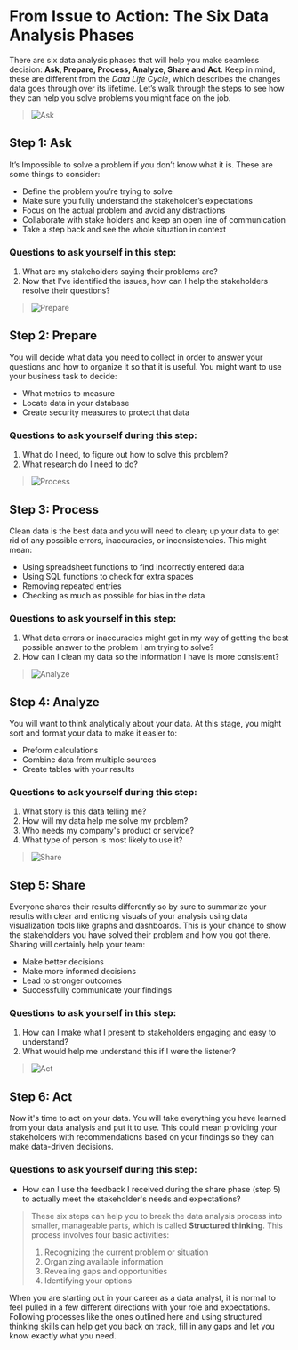 # From Issue to Action: The Six Data Analysis Phases

There are six data analysis phases that will help you make seamless decision: **Ask, Prepare, Process, Analyze, Share and Act**. Keep in mind, these are different from the _Data Life Cycle_, which describes the changes data goes through over its lifetime. Let’s walk through the steps to see how they can help you solve problems you might face on the job.

> ![Ask](https://d3c33hcgiwev3.cloudfront.net/imageAssetProxy.v1/kmiCz2A1Q7Oogs9gNbOzPQ_9d80cefae4cc434eaecaa1ad5c5025f8_DA_C1M1L2R1_A-1-.png?expiry=1631750400000&hmac=bw1IhU8oqQvTtH9AsJJxrNinZAJirw5Xk9oDUKMDrHU)

## Step 1: Ask

It’s Impossible to solve a problem if you don’t know what it is. These are some things to consider:

- Define the problem you’re trying to solve
- Make sure you fully understand the stakeholder’s expectations
- Focus on the actual problem and avoid any distractions
- Collaborate with stake holders and keep an open line of communication
- Take a step back and see the whole situation in context

### Questions to ask yourself in this step:

1. What are my stakeholders saying their problems are?
2. Now that I’ve identified the issues, how can I help the stakeholders resolve their questions?

> ![Prepare](https://d3c33hcgiwev3.cloudfront.net/imageAssetProxy.v1/3CybSa2UQhqsm0mtlBIaIw_ff8cf6066c4a410196171e7b36d703c4_DA_C1M1L2R1_B.png?expiry=1631750400000&hmac=suolvQsw7lLjnKNwZ7WhUYbCSReOriVSzagfWeaf-K4)

## Step 2: Prepare

You will decide what data you need to collect in order to answer your questions and how to organize it so that it is useful. You might want to use your business task to decide:

- What metrics to measure
- Locate data in your database
- Create security measures to protect that data

### Questions to ask yourself during this step:

1. What do I need, to figure out how to solve this problem?
2. What research do I need to do?

> ![Process](https://d3c33hcgiwev3.cloudfront.net/imageAssetProxy.v1/lDcry8F7S323K8vBe7t9bg_66089daf263e4264b0a2178dba173448_DA_C1M1L2R1_C.png?expiry=1631750400000&hmac=g_MkjD1Ami-ZWhIFJSVwICVdyYxKY0xwui_4K0posRU)

## Step 3: Process

Clean data is the best data and you will need to clean; up your data to get rid of any possible errors, inaccuracies, or inconsistencies. This might mean:

- Using spreadsheet functions to find incorrectly entered data
- Using SQL functions to check for extra spaces
- Removing repeated entries
- Checking as much as possible for bias in the data

### Questions to ask yourself in this step:

1. What data errors or inaccuracies might get in my way of getting the best possible answer to the problem I am trying to solve?
2. How can I clean my data so the information I have is more consistent?

> ![Analyze](https://d3c33hcgiwev3.cloudfront.net/imageAssetProxy.v1/sYq9TbgfTv2KvU24Hw79gg_da4f5051005e42779f15a718c3fbbedd_DA_C1M1L2R1_D.png?expiry=1631750400000&hmac=HA5cElc5SAvBsSHjxYCDnOq5CbLmNi3xmwT1x72TBl8)

## Step 4: Analyze

You will want to think analytically about your data. At this stage, you might sort and format your data to make it easier to:

- Preform calculations
- Combine data from multiple sources
- Create tables with your results

### Questions to ask yourself during this step:

1. What story is this data telling me?
2. How will my data help me solve my problem?
3. Who needs my company's product or service?
4. What type of person is most likely to use it?

> ![Share](https://d3c33hcgiwev3.cloudfront.net/imageAssetProxy.v1/ioCuqp2VT6OArqqdlU-jdQ_30fd6216552a49ef85ffd629ae596f4c_DA_C1M1L2R1_E.png?expiry=1631750400000&hmac=bC6jfncL8WYsBCjzonAcYw-1r96dFjP9PLCKMUAMRIo)

## Step 5: Share

Everyone shares their results differently so by sure to summarize your results with clear and enticing visuals of your analysis using data visualization tools like graphs and dashboards. This is your chance to show the stakeholders you have solved their problem and how you got there. Sharing will certainly help your team:

- Make better decisions
- Make more informed decisions
- Lead to stronger outcomes
- Successfully communicate your findings

### Questions to ask yourself in this step:

1. How can I make what I present to stakeholders engaging and easy to understand?
2. What would help me understand this if I were the listener?

> ![Act](https://d3c33hcgiwev3.cloudfront.net/imageAssetProxy.v1/rWF6jetqTPiheo3rapz48w_cd4afb997b9d449a89223dab279f8f09_DA_C1M1L2R1_F.png?expiry=1631750400000&hmac=SELHB_BleOmeD3sQooA1sJ09ECg7X8vK5iBcRJ2Dt-c)

## Step 6: Act

Now it's time to act on your data. You will take everything you have learned from your data analysis and put it to use.
This could mean providing your stakeholders with recommendations based on your findings so they can make data-driven decisions.

### Questions to ask yourself during this step:

- How can I use the feedback I received during the share phase (step 5) to actually meet the stakeholder's needs and expectations?

> These six steps can help you to break the data analysis process into smaller, manageable parts, which is called **Structured thinking**. This process involves four basic activities:
>
> 1. Recognizing the current problem or situation
> 2. Organizing available information
> 3. Revealing gaps and opportunities
> 4. Identifying your options

When you are starting out in your career as a data analyst, it is normal to feel pulled in a few different directions with your role and expectations. Following processes like the ones outlined here and using structured thinking skills can help get you back on track, fill in any gaps and let you know exactly what you need.
